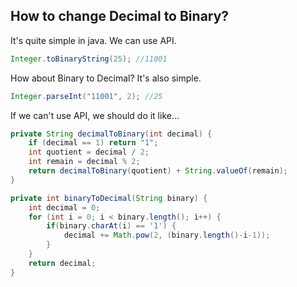 ## How to change Decimal to Binary?
It's quite simple in java. We can use API.
```java
Integer.toBinaryString(25); //11001
```
How about Binary to Decimal? It's also simple.
```java
Integer.parseInt("11001", 2); //25
```
If we can't use API, we should do it like...
```java
private String decimalToBinary(int decimal) {
    if (decimal == 1) return "1";
    int quotient = decimal / 2;
    int remain = decimal % 2;
    return decimalToBinary(quotient) + String.valueOf(remain);
}

private int binaryToDecimal(String binary) {
    int decimal = 0;
    for (int i = 0; i < binary.length(); i++) {
        if(binary.charAt(i) == '1') {
            decimal += Math.pow(2, (binary.length()-i-1));
        }
    }
    return decimal;
}
```
